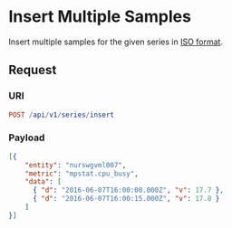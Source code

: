 # Insert Multiple Samples

Insert multiple samples for the given series in [ISO format](../../../../shared/date-format.md#supported-formats).

## Request

### URI

```elm
POST /api/v1/series/insert
```

### Payload

```json
[{
    "entity": "nurswgvml007",
    "metric": "mpstat.cpu_busy",
    "data": [
      { "d": "2016-06-07T16:00:00.000Z", "v": 17.7 },
      { "d": "2016-06-07T16:00:15.000Z", "v": 17.8 }
    ]
}]
```
